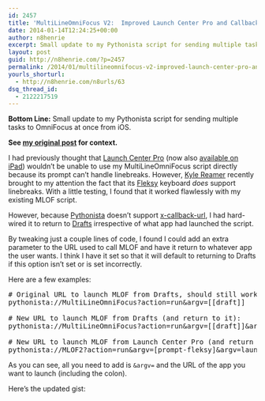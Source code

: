 ```yaml
---
id: 2457
title: 'MultiLineOmniFocus V2:  Improved Launch Center Pro and Callback Support'
date: 2014-01-14T12:24:25+00:00
author: n8henrie
excerpt: Small update to my Pythonista script for sending multiple tasks to OmniFocus at once from iOS that improves LCP and callback support.
layout: post
guid: http://n8henrie.com/?p=2457
permalink: /2014/01/multilineomnifocus-v2-improved-launch-center-pro-and-callback-support-3/
yourls_shorturl:
  - http://n8henrie.com/n8urls/63
dsq_thread_id:
  - 2122217519
---
```

**Bottom Line:** Small update to my Pythonista script for sending multiple tasks to OmniFocus at once from iOS. <!--more-->

**See [my original post](http://n8henrie.com/2013/03/send-multiple-tasks-to-omnifocus-at-once-with-drafts-and-pythonista/) for context.**

I had previously thought that <a target="_blank" href="https://itunes.apple.com/us/app/launch-center-pro/id532016360?mt=8&#038;at=10l5H6">Launch Center Pro</a> (now also <a href="https://itunes.apple.com/us/app/launch-center-pro-for-ipad/id799664902?mt=8&#038;at=10l5H6" target="_blank">available on iPad</a>) wouldn&#8217;t be unable to use my MultiLineOmniFocus script directly because its prompt can&#8217;t handle linebreaks. However, <a target="_blank" href="https://plus.google.com/115119158456853391806/about">Kyle Reamer</a> recently brought to my attention the fact that its <a target="_blank" href="https://itunes.apple.com/us/app/fleksy-happy-typing/id520337246?mt=8&uo=4&at=10l5H6" title="Fleksy - Happy Typing">Fleksy</a> keyboard _does_ support linebreaks. With a little testing, I found that it worked flawlessly with my existing MLOF script.

However, because <a target="_blank" href="https://itunes.apple.com/us/app/pythonista/id528579881?mt=8&uo=4&at=10l5H6" title="Pythonista">Pythonista</a> doesn&#8217;t support <a target="_blank" href="http://omz-software.com/pythonista/docs/ios/urlscheme.html">x-callback-url</a>, I had hard-wired it to return to <a target="_blank" href="https://itunes.apple.com/us/app/drafts/id502385074?mt=8&uo=4&at=10l5H6" title="Drafts for iPad">Drafts</a> irrespective of what app had launched the script.

By tweaking just a couple lines of code, I found I could add an extra parameter to the URL used to call MLOF and have it return to whatever app the user wants. I think I have it set so that it will default to returning to Drafts if this option isn&#8217;t set or is set incorrectly.

Here are a few examples:

<pre># Original URL to launch MLOF from Drafts, should still work:
pythonista://MultiLineOmniFocus?action=run&argv=[[draft]]

# New URL to launch MLOF from Drafts (and return to it):
pythonista://MultiLineOmniFocus?action=run&argv=[[draft]]&argv=drafts:

# New URL to launch MLOF from Launch Center Pro (and return to it):
pythonista://MLOF2?action=run&argv=[prompt-fleksy]&argv=launchpro:
</pre>

As you can see, all you need to add is `&argv=` and the URL of the app you want to launch (including the colon).

Here&#8217;s the updated gist: